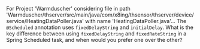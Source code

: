 For Project 'Warmduscher' considering file in path 'Warmduscher/thserver/src/main/java/com/x8ing/thsensor/thserver/device/service/HeatingDataPoller.java' with name 'HeatingDataPoller.java'... 
The `@Scheduled` annotation uses `fixedDelayString` and `initialDelay`. What is the key difference between using `fixedDelayString` and `fixedRateString` in a Spring Scheduled task, and when would you prefer one over the other?